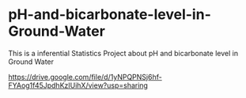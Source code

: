 # pH-and-bicarbonate-level-in-Ground-Water
This is a inferential Statistics Project about pH and bicarbonate level in Ground Water

https://drive.google.com/file/d/1yNPQPNSj6hf-FYAog1f45JpdhKzIUihX/view?usp=sharing
